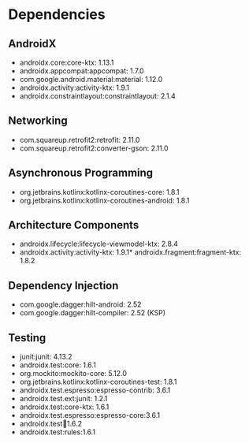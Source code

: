 # Dependencies

## AndroidX

* androidx.core:core-ktx: 1.13.1
* androidx.appcompat:appcompat: 1.7.0
* com.google.android.material:material: 1.12.0
* androidx.activity:activity-ktx: 1.9.1
* androidx.constraintlayout:constraintlayout: 2.1.4

## Networking
* com.squareup.retrofit2:retrofit: 2.11.0
* com.squareup.retrofit2:converter-gson: 2.11.0

## Asynchronous Programming

* org.jetbrains.kotlinx:kotlinx-coroutines-core: 1.8.1
* org.jetbrains.kotlinx:kotlinx-coroutines-android: 1.8.1

## Architecture Components

* androidx.lifecycle:lifecycle-viewmodel-ktx: 2.8.4
* androidx.activity:activity-ktx: 1.9.1* androidx.fragment:fragment-ktx: 1.8.2

## Dependency Injection

* com.google.dagger:hilt-android: 2.52
* com.google.dagger:hilt-compiler: 2.52 (KSP)

## Testing

* junit:junit: 4.13.2
* androidx.test:core: 1.6.1
* org.mockito:mockito-core: 5.12.0
* org.jetbrains.kotlinx:kotlinx-coroutines-test: 1.8.1
* androidx.test.espresso:espresso-contrib: 3.6.1
* androidx.test.ext:junit: 1.2.1
* androidx.test:core-ktx: 1.6.1
* androidx.test.espresso:espresso-core:3.6.1
* androidx.test:runner:1.6.2
* androidx.test:rules:1.6.1